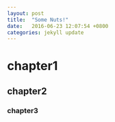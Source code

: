 ```yaml
---
layout: post
title:  "Some Nuts!"
date:   2016-06-23 12:07:54 +0800
categories: jekyll update
---
```


# chapter1 

## chapter2 

### chapter3 
